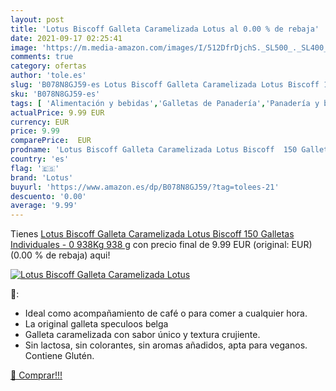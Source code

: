```yaml
---
layout: post
title: 'Lotus Biscoff Galleta Caramelizada Lotus al 0.00 % de rebaja'
date: 2021-09-17 02:25:41
image: 'https://m.media-amazon.com/images/I/512DfrDjchS._SL500_._SL400_.jpg'
comments: true
category: ofertas
author: 'tole.es'
slug: 'B078N8GJ59-es Lotus Biscoff Galleta Caramelizada Lotus Biscoff 150...'
sku: 'B078N8GJ59-es'
tags: [ 'Alimentación y bebidas','Galletas de Panadería','Panadería y bollería','biscoff','lotus', ]
actualPrice: 9.99 EUR
currency: EUR
price: 9.99
comparePrice:  EUR
prodname: 'Lotus Biscoff Galleta Caramelizada Lotus Biscoff  150 Galletas Individuales  - 0 938Kg 938 g'
country: 'es'
flag: '🇪🇸'
brand: 'Lotus'
buyurl: 'https://www.amazon.es/dp/B078N8GJ59/?tag=tolees-21'
descuento: '0.00'
average: '9.99'
---
```


Tienes [Lotus Biscoff Galleta Caramelizada Lotus Biscoff  150 Galletas Individuales  - 0 938Kg 938 g](https://www.amazon.es/dp/B078N8GJ59/?tag=tolees-21) con precio final de  9.99 EUR (original:  EUR) (0.00 %  de rebaja) aqui!

[![Lotus Biscoff Galleta Caramelizada Lotus](https://m.media-amazon.com/images/I/512DfrDjchS._SL500_._SL400_.jpg)](https://www.amazon.es/dp/B078N8GJ59/?tag=tolees-21)

🔎:

- Ideal como acompañamiento de café o para comer a cualquier hora.
- La original galleta speculoos belga
- Galleta caramelizada con sabor único y textura crujiente.
- Sin lactosa, sin colorantes, sin aromas añadidos, apta para veganos. Contiene Glutén.

[🛒 Comprar!!!](https://www.amazon.es/dp/B078N8GJ59/?tag=tolees-21)
